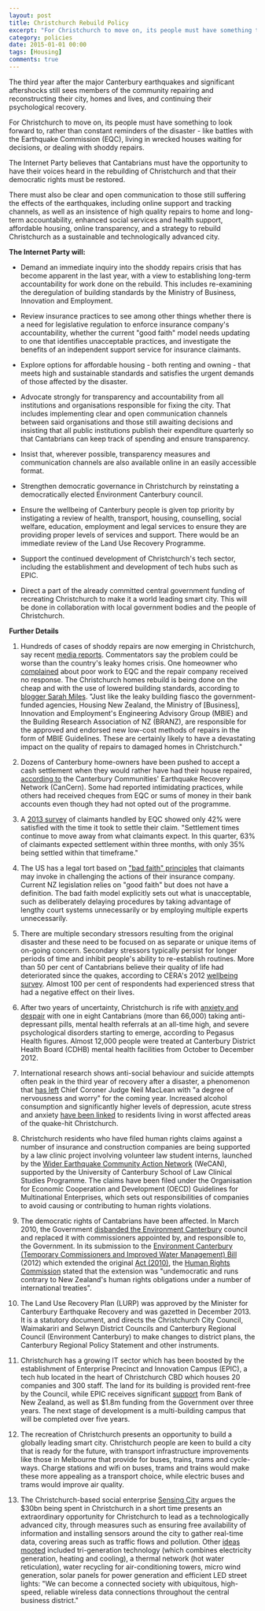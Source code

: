 ```yaml
---
layout: post
title: Christchurch Rebuild Policy
excerpt: "For Christchurch to move on, its people must have something to look forward to, rather than constant reminders of the disaster "
category: policies
date: 2015-01-01 00:00
tags: [Housing]
comments: true
---
```


The third year after the major Canterbury earthquakes and significant aftershocks still sees members of the community repairing and reconstructing their city, homes and lives, and continuing their psychological recovery.

For Christchurch to move on, its people must have something to look forward to, rather than constant reminders of the disaster - like battles with the Earthquake Commission (EQC), living in wrecked houses waiting for decisions, or dealing with shoddy repairs.

The Internet Party believes that Cantabrians must have the opportunity to have their voices heard in the rebuilding of Christchurch and that their democratic rights must be restored.

There must also be clear and open communication to those still suffering the effects of the earthquakes, including online support and tracking channels, as well as an insistence of high quality repairs to home and long-term accountability, enhanced social services and health support, affordable housing, online transparency, and a strategy to rebuild Christchurch as a sustainable and technologically advanced city.

**The Internet Party will:**

- Demand an immediate inquiry into the shoddy repairs crisis that has become apparent in the last year, with a view to establishing long-term accountability for work done on the rebuild. This includes re-examining the deregulation of building standards by the Ministry of Business, Innovation and Employment.
- Review insurance practices to see among other things whether there is a need for legislative regulation to enforce insurance company's accountability, whether the current "good faith" model needs updating to one that identifies unacceptable practices, and investigate the benefits of an independent support service for insurance claimants.
- Explore options for affordable housing - both renting and owning - that meets high and sustainable standards and satisfies the urgent demands of those affected by the disaster.

- Advocate strongly for transparency and accountability from all institutions and organisations responsible for fixing the city. That includes implementing clear and open communication channels between said organisations and those still awaiting decisions and insisting that all public institutions publish their expenditure quarterly so that Cantabrians can keep track of spending and ensure transparency. 

- Insist that, wherever possible, transparency measures and communication channels are also available online in an easily accessible format.

- Strengthen democratic governance in Christchurch by reinstating a democratically elected Environment Canterbury council.

- Ensure the wellbeing of Canterbury people is given top priority by instigating a review of health, transport, housing, counselling, social welfare, education, employment and legal services to ensure they are providing proper levels of services and support. There would be an immediate review of the Land Use Recovery Programme.

- Support the continued development of Christchurch's tech sector, including the establishment and development of tech hubs such as EPIC. 

- Direct a part of the already committed central government funding of recreating Christchurch to make it a world leading smart city. This will be done in collaboration with local government bodies and the people of Christchurch.

**Further Details**

1. Hundreds of cases of shoddy repairs are now emerging in Christchurch, say recent [media reports](http://www.radionz.co.nz/audio/remote-player?id=20143310). Commentators say the problem could be worse than the country's leaky homes crisis. One homeowner who [complained](http://www.stuff.co.nz/the-press/opinion/8949364/quake-repairs-eqr-totally-incompetent) about poor work to EQC and the repair company received no response.  The Christchurch homes rebuild is being done on the cheap and with the use of lowered building standards, according to [blogger Sarah Miles](http://thechristchurchfiasco.wordpress.com/2014/05/18/my-next-prediction-a-man-made-disaster-in-christchurch-part-i/). "Just like the leaky building fiasco the government-funded agencies, Housing New Zealand, the Ministry of [Business], Innovation and Employment's Engineering Advisory Group (MBIE) and the Building Research Association of NZ (BRANZ), are responsible for the approved and endorsed new low-cost methods of repairs in the form of MBIE Guidelines. These are certainly likely to have a devastating impact on the quality of repairs to damaged homes in Christchurch."

2. Dozens of Canterbury home-owners have been pushed to accept a cash settlement when they would rather have had their house repaired, [according to](http://www.stuff.co.nz/national/10052676/tools-down-builders-told) the Canterbury Communities' Earthquake Recovery Network (CanCern). Some had reported intimidating practices, while others had received cheques from EQC or sums of money in their bank accounts even though they had not opted out of the programme.

3. A [2013 survey](http://www.eqc.govt.nz/sites/public_files/documents/oct2012-jan2013.pdf) of claimants handled by EQC showed only 42% were satisfied with the time it took to settle their claim. "Settlement times continue to move away from what claimants expect. In this quarter, 63% of claimants expected settlement within three months, with only 35% being settled within that timeframe."

4. The US has a legal tort based on ["bad faith" principles](http://en.wikipedia.org/wiki/Insurance_bad_faith) that claimants may invoke in challenging the actions of their insurance company. Current NZ legislation relies on "good faith" but does not have a definition. The bad faith model explicitly sets out what is unacceptable, such as deliberately delaying procedures by taking advantage of lengthy court systems unnecessarily or by employing multiple experts unnecessarily.

5. There are multiple secondary stressors resulting from the original disaster and these need to be focused on as separate or unique items of on-going concern. Secondary stressors typically persist for longer periods of time and inhibit people's ability to re-establish routines. More than 50 per cent of Cantabrians believe their quality of life had deteriorated since the quakes, according to CERA's 2012 [wellbeing survey](http://cera.govt.nz/wellbeing-survey). Almost 100 per cent of respondents had experienced stress that had a negative effect on their lives.
 
6. After two years of uncertainty, Christchurch is rife with [anxiety and despair](http://www.stuff.co.nz/national/christchurch-earthquake/8495604/worry-despair-plague-christchurch-residents) with one in eight Cantabrians (more than 66,000) taking anti-depressant pills, mental health referrals at an all-time high, and severe psychological disorders starting to emerge, according to Pegasus Health figures. Almost 12,000 people were treated at Canterbury District Health Board (CDHB) mental health facilities from October to December 2012.

7. International research shows anti-social behaviour and suicide attempts often peak in the third year of recovery after a disaster, a phenomenon that [has left](http://www.stuff.co.nz/the-press/news/9089370/nearly-70-take-their-own-lives-in-chch) Chief Coroner Judge Neil MacLean with "a degree of nervousness and worry" for the coming year. Increased alcohol consumption and significantly higher levels of depression, acute stress and anxiety [have been linked](http://www.nzherald.co.nz/nz/news/article.cfm?c_id=1&objectid=10842153) to residents living in worst affected areas of the quake-hit Christchurch.

8. Christchurch residents who have filed human rights claims against a number of insurance and construction companies are being supported by a law clinic project involving volunteer law student interns, launched by the [Wider Earthquake Community Action Network](http://www.wecan-nz.com/) (WeCAN), supported by the University of Canterbury School of Law Clinical Studies Programme. The claims have been filed under the Organisation for Economic Cooperation and Development (OECD) Guidelines for Multinational Enterprises, which sets out responsibilities of companies to avoid causing or contributing to human rights violations.

9. The democratic rights of Cantabrians have been affected. In March 2010, the Government [disbanded the Environment Canterbury](http://www.stuff.co.nz/the-press/news/3526047/ecan-councillors-sacked) council and replaced it with commissioners appointed by, and responsible to, the Government. In its submission to the [Environment Canterbury (Temporary Commissioners and Improved Water Management) Bill](http://www.parliament.nz/en-nz/pb/legislation/bills/00dbhoh_bill11619_1/environment-canterbury-temporary-commissioners-and-improved) (2012) which extended the original [Act (2010)](http://www.legislation.govt.nz/act/public/2010/0012/latest/dlm2850313.html?search=ts_act%2540bill%2540regulation%2540deemedreg_environment+canterbury+%2528temporary+commissioners+and+improved+water+management%2529+act+2010_resel_25_h&p=1), the [Human Rights Commission](http://www.hrc.co.nz/2012/11/09/submission-on-the-environment-canterbury-temporary-commissioners-and-improved-water-management-bill/) stated that the extension was "undemocratic and runs contrary to New Zealand's human rights obligations under a number of international treaties".

10. The Land Use Recovery Plan (LURP) was approved by the Minister for Canterbury Earthquake Recovery and was gazetted in December 2013. It is a statutory document, and directs the Christchurch City Council, Waimakariri and Selwyn District Councils and Canterbury Regional Council (Environment Canterbury) to make changes to district plans, the Canterbury Regional Policy Statement and other instruments.

11. Christchurch has a growing IT sector which has been boosted by the establishment of Enterprise Precinct and Innovation Campus (EPIC), a tech hub located in the heart of Christchurch CBD which houses 20 companies and 300 staff. The land for its building is provided rent-free by the Council, while EPIC receives significant [support](http://www.epicinnovation.co.nz/sponsors/) from Bank of New Zealand, as well as $1.8m funding from the Government over three years. The next stage of development is a multi-building campus that will be completed over five years.

12. The recreation of Christchurch presents an opportunity to build a globally leading smart city. Christchurch people are keen to build a city that is ready for the future, with transport infrastructure improvements like those in Melbourne that provide for buses, trains, trams and cycle-ways. Charge stations and wifi on buses, trams and trains would make these more appealing as a transport choice, while electric buses and trams would improve air quality.

13. The Christchurch-based social enterprise [Sensing City](http://www.sensingcity.org/) argues the $30bn being spent in Christchurch in a short time presents an extraordinary opportunity for Christchurch to lead as a technologically advanced city, through measures such as ensuring free availability of information and installing sensors around the city to gather real-time data, covering areas such as traffic flows and pollution. Other [ideas mooted](http://www.scoop.co.nz/stories/ak1211/s00589/brilliant-chance-for-christchurch-to-become-a-smarter-city.htm) included tri-generation technology (which combines electricity generation, heating and cooling), a thermal network (hot water reticulation), water recycling for air-conditioning towers, micro wind generation, solar panels for power generation and efficient LED street lights: "We can become a connected society with ubiquitous, high-speed, reliable wireless data connections throughout the central business district."